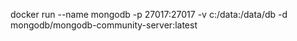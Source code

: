 docker run --name mongodb -p 27017:27017 -v c:/data:/data/db -d mongodb/mongodb-community-server:latest